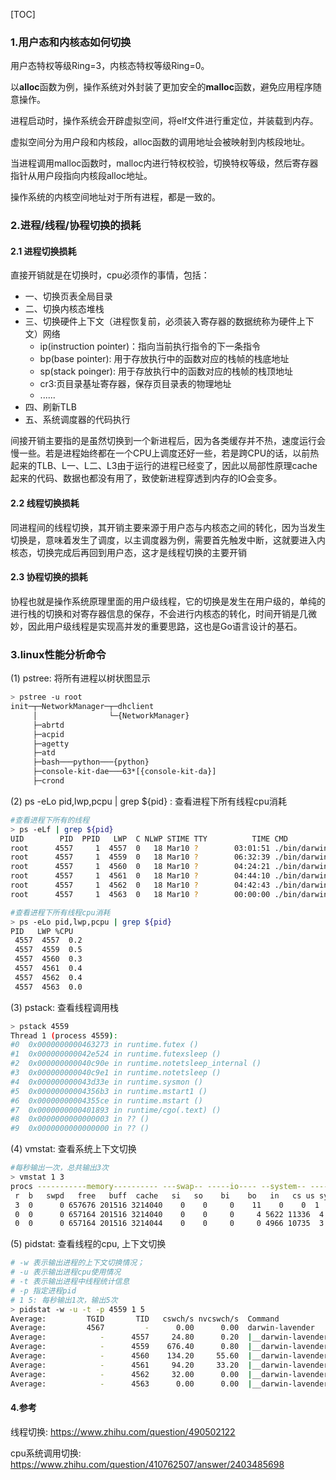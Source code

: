 [TOC]

### 1.用户态和内核态如何切换

用户态特权等级Ring=3，内核态特权等级Ring=0。

以**alloc**函数为例，操作系统对外封装了更加安全的**malloc**函数，避免应用程序随意操作。

进程启动时，操作系统会开辟虚拟空间，将elf文件进行重定位，并装载到内存。

虚拟空间分为用户段和内核段，alloc函数的调用地址会被映射到内核段地址。

当进程调用malloc函数时，malloc内进行特权校验，切换特权等级，然后寄存器指针从用户段指向内核段alloc地址。

操作系统的内核空间地址对于所有进程，都是一致的。

### 2.进程/线程/协程切换的损耗

#### 2.1 进程切换损耗

直接开销就是在切换时，cpu必须作的事情，包括：

- 一、切换页表全局目录
- 二、切换内核态堆栈
- 三、切换硬件上下文（进程恢复前，必须装入寄存器的数据统称为硬件上下文）网络
  - ip(instruction pointer)：指向当前执行指令的下一条指令
  - bp(base pointer): 用于存放执行中的函数对应的栈帧的栈底地址
  - sp(stack poinger): 用于存放执行中的函数对应的栈帧的栈顶地址
  - cr3:页目录基址寄存器，保存页目录表的物理地址
  - ......
- 四、刷新TLB
- 五、系统调度器的代码执行

间接开销主要指的是虽然切换到一个新进程后，因为各类缓存并不热，速度运行会慢一些。若是进程始终都在一个CPU上调度还好一些，若是跨CPU的话，以前热起来的TLB、L一、L二、L3由于运行的进程已经变了，因此以局部性原理cache起来的代码、数据也都没有用了，致使新进程穿透到内存的IO会变多。

#### 2.2 线程切换损耗

同进程间的线程切换，其开销主要来源于用户态与内核态之间的转化，因为当发生切换是，意味着发生了调度，以主调度器为例，需要首先触发中断，这就要进入内核态，切换完成后再回到用户态，这才是线程切换的主要开销

#### 2.3 协程切换的损耗

协程也就是操作系统原理里面的用户级线程，它的切换是发生在用户级的，单纯的进行栈的切换和对寄存器信息的保存，不会进行内核态的转化，时间开销是几微妙，因此用户级线程是实现高并发的重要思路，这也是Go语言设计的基石。

### 3.linux性能分析命令

(1) pstree: 将所有进程以树状图显示

```bash
> pstree -u root
init─┬─NetworkManager─┬─dhclient
     │                └─{NetworkManager}
     ├─abrtd
     ├─acpid
     ├─agetty
     ├─atd
     ├─bash───python───{python}
     ├─console-kit-dae───63*[{console-kit-da}]
     ├─crond
```

(2) ps -eLo pid,lwp,pcpu | grep ${pid} : 查看进程下所有线程cpu消耗

```bash
#查看进程下所有的线程
> ps -eLf | grep ${pid}
UID        PID  PPID   LWP  C NLWP STIME TTY          TIME CMD
root      4557     1  4557  0   18 Mar10 ?        03:01:51 ./bin/darwin-lavender
root      4557     1  4559  0   18 Mar10 ?        06:32:39 ./bin/darwin-lavender
root      4557     1  4560  0   18 Mar10 ?        04:24:21 ./bin/darwin-lavender
root      4557     1  4561  0   18 Mar10 ?        04:44:10 ./bin/darwin-lavender
root      4557     1  4562  0   18 Mar10 ?        04:42:43 ./bin/darwin-lavender
root      4557     1  4563  0   18 Mar10 ?        00:00:00 ./bin/darwin-lavender

#查看进程下所有线程cpu消耗
> ps -eLo pid,lwp,pcpu | grep ${pid}
PID   LWP %CPU
 4557  4557  0.2
 4557  4559  0.5
 4557  4560  0.3
 4557  4561  0.4
 4557  4562  0.4
 4557  4563  0.0
```

(3) pstack: 查看线程调用栈

```bash
> pstack 4559
Thread 1 (process 4559):
#0  0x0000000000463273 in runtime.futex ()
#1  0x000000000042e524 in runtime.futexsleep ()
#2  0x000000000040c90e in runtime.notetsleep_internal ()
#3  0x000000000040c9e1 in runtime.notetsleep ()
#4  0x000000000043d33e in runtime.sysmon ()
#5  0x00000000004356b3 in runtime.mstart1 ()
#6  0x00000000004355ce in runtime.mstart ()
#7  0x0000000000401893 in runtime/cgo(.text) ()
#8  0x0000000000000003 in ?? ()
#9  0x0000000000000000 in ?? ()
```

(4) vmstat: 查看系统上下文切换

```bash
#每秒输出一次，总共输出3次
> vmstat 1 3
procs -----------memory---------- ---swap-- -----io---- --system-- -----cpu-----
 r  b   swpd   free   buff  cache   si   so    bi    bo   in   cs us sy id wa st
 3  0      0 657676 201516 3214040    0    0     0    11    0    0  1  1 98  0  0
 0  0      0 657164 201516 3214040    0    0     0     4 5622 11336  4  2 94  0  0
 0  0      0 657164 201516 3214044    0    0     0     0 4966 10735  3  2 96  0  0
```

(5) pidstat: 查看线程的cpu, 上下文切换

```bash
# -w 表示输出进程的上下文切换情况；
# -u 表示输出进程cpu使用情况
# -t 表示输出进程中线程统计信息
# -p 指定进程pid
# 1 5: 每秒输出1次，输出5次
> pidstat -w -u -t -p 4559 1 5
Average:         TGID       TID   cswch/s nvcswch/s  Command
Average:         4567         -      0.00      0.00  darwin-lavender
Average:            -      4557     24.80      0.20  |__darwin-lavender
Average:            -      4559    676.40      0.80  |__darwin-lavender
Average:            -      4560    134.20     55.60  |__darwin-lavender
Average:            -      4561     94.20     33.20  |__darwin-lavender
Average:            -      4562     32.00      0.00  |__darwin-lavender
Average:            -      4563      0.00      0.00  |__darwin-lavender
```

#### 4.参考

线程切换: https://www.zhihu.com/question/490502122

cpu系统调用切换: https://www.zhihu.com/question/410762507/answer/2403485698